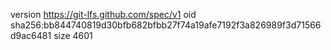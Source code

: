 version https://git-lfs.github.com/spec/v1
oid sha256:bb844740819d30bfb682bfbb27f74a19afe7192f3a826989f3d71566d9ac6481
size 4601

